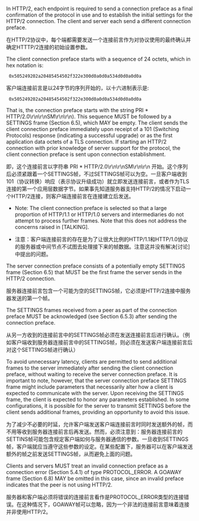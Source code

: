 In HTTP/2, each endpoint is required to send a connection preface as a final confirmation of the protocol in use and to establish the initial settings for the HTTP/2 connection. The client and server each send a different connection preface.

在HTTP/2协议中，每个端都需要发送一个连接前言作为对协议使用的最终确认并确定HTTTP/2连接的初始设置参数。

The client connection preface starts with a sequence of 24 octets, which in hex notation is:

	 0x505249202a20485454502f322e300d0a0d0a534d0d0a0d0a
  
客户端连接前言是以24字节的序列开始的，以十六进制表示是:

	 0x505249202a20485454502f322e300d0a0d0a534d0d0a0d0a
  
That is, the connection preface starts with the string PRI * HTTP/2.0\r\n\r\nSM\r\n\r\n). This sequence MUST be followed by a SETTINGS frame (Section 6.5), which MAY be empty. The client sends the client connection preface immediately upon receipt of a 101 (Switching Protocols) response (indicating a successful upgrade) or as the first application data octets of a TLS connection. If starting an HTTP/2 connection with prior knowledge of server support for the protocol, the client connection preface is sent upon connection establishment.

即，这个连接前言以字符串 PRI * HTTP/2.0\r\n\r\nSM\r\n\r\n 开始。这个序列后必须紧跟着一个SETTINGS帧，不过SETTINGS帧可以为空。一旦客户端收到101（协议转换）响应（表示协议升级成功）就立即发送连接前言，或者作为TLS连接的第一个应用层数据字节。如果事先知道服务器支持HTTP/2的情况下启动一个HTTP/2连接，则客户端连接前言在连接建立后发送。

+	Note: The client connection preface is selected so that a large proportion of HTTP/1.1 or HTTP/1.0 servers and intermediaries do not attempt to process further frames. Note that this does not address the concerns raised in [TALKING].

+	注意：客户端连接前言的存在是为了让很大比例的HTTP/1.1和HTTP/1.0协议的服务器或中间节点不试图去处理接下来的帧数据。注意这并没有解决[讨论]中提出的问题。

The server connection preface consists of a potentially empty SETTINGS frame (Section 6.5) that MUST be the first frame the server sends in the HTTP/2 connection.

服务器连接前言包含一个可能为空的SETTINGS帧，它必须是HTTP/2连接中服务器发送的第一个帧。

The SETTINGS frames received from a peer as part of the connection preface MUST be acknowledged (see Section 6.5.3) after sending the connection preface.

从另一方收到的连接前言中的SETTINGS帧必须在发送连接前言后进行确认。（例如客户端收到服务器连接前言中的SETTINGS帧，则必须在发送客户端连接前言后对这个SETTINGS帧进行确认）

To avoid unnecessary latency, clients are permitted to send additional frames to the server immediately after sending the client connection preface, without waiting to receive the server connection preface. It is important to note, however, that the server connection preface SETTINGS frame might include parameters that necessarily alter how a client is expected to communicate with the server. Upon receiving the SETTINGS frame, the client is expected to honor any parameters established. In some configurations, it is possible for the server to transmit SETTINGS before the client sends additional frames, providing an opportunity to avoid this issue.

为了减少不必要的时延，允许客户端发送客户端连接前言时同时发送额外的帧，而不用等收到服务器连接前言后再发送。然而，必须注意到：服务器连接前言的SETTINS帧可能包含规定客户端如何与服务器通信的参数。一旦收到SETTINGS帧，客户端就应当遵守这些参数的设定。在某些配置下，服务器可以在客户端发送额外的帧之前发送SETTINGS帧，从而避免上面的问题。

Clients and servers MUST treat an invalid connection preface as a connection error (Section 5.4.1) of type PROTOCOL_ERROR. A GOAWAY frame (Section 6.8) MAY be omitted in this case, since an invalid preface indicates that the peer is not using HTTP/2.

服务器和客户端必须将错误的连接前言看作是PROTOCOL_ERROR类型的连接错误。在这种情况下，GOAWAY帧可以忽略，因为一个非法的连接前言意味着连接并非使用HTTP/2。
